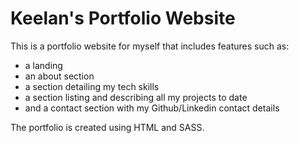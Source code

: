 # Keelan's Portfolio Website
This is a portfolio website for myself that includes features such as:
- a landing
- an about section
- a section detailing my tech skills
- a section listing and describing all my projects to date
- and a contact section with my Github/Linkedin contact details

The portfolio is created using HTML and SASS.
